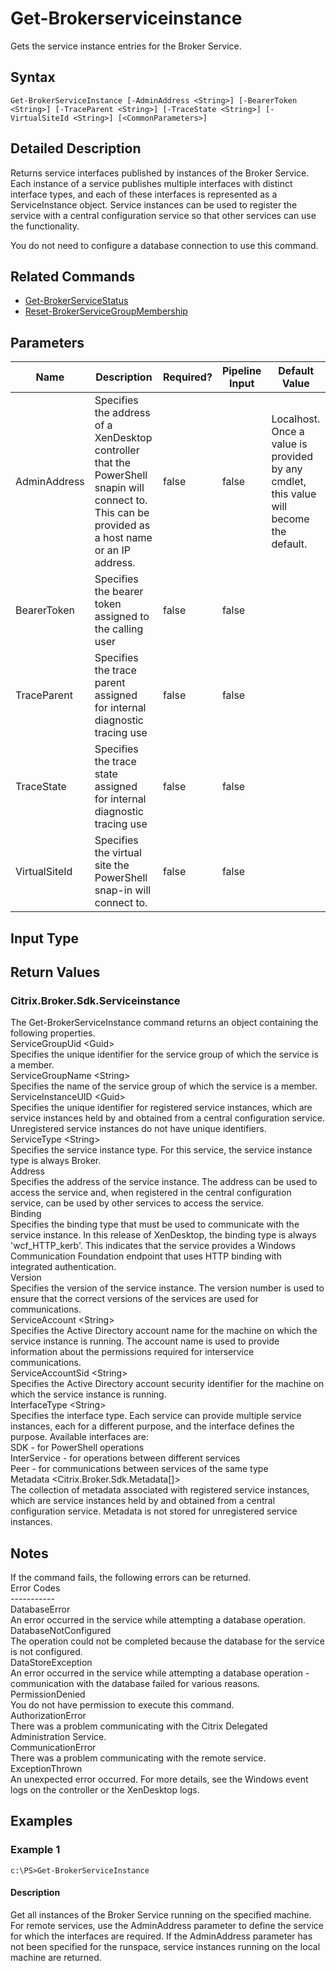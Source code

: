 ﻿
# Get-Brokerserviceinstance
Gets the service instance entries for the Broker Service.
## Syntax

```
Get-BrokerServiceInstance [-AdminAddress <String>] [-BearerToken <String>] [-TraceParent <String>] [-TraceState <String>] [-VirtualSiteId <String>] [<CommonParameters>]
```

## Detailed Description
Returns service interfaces published by instances of the Broker Service. Each instance of a service publishes multiple interfaces with distinct interface types, and each of these interfaces is represented as a ServiceInstance object. Service instances can be used to register the service with a central configuration service so that other services can use the functionality.

You do not need to configure a database connection to use this command.


## Related Commands

* [Get-BrokerServiceStatus](../Get-BrokerServiceStatus/)
* [Reset-BrokerServiceGroupMembership](../Reset-BrokerServiceGroupMembership/)
## Parameters
| Name   | Description | Required? | Pipeline Input | Default Value |
| --- | --- | --- | --- | --- |
| AdminAddress | Specifies the address of a XenDesktop controller that the PowerShell snapin will connect to. This can be provided as a host name or an IP address. | false | false | Localhost. Once a value is provided by any cmdlet, this value will become the default. |
| BearerToken | Specifies the bearer token assigned to the calling user | false | false |  |
| TraceParent | Specifies the trace parent assigned for internal diagnostic tracing use | false | false |  |
| TraceState | Specifies the trace state assigned for internal diagnostic tracing use | false | false |  |
| VirtualSiteId | Specifies the virtual site the PowerShell snap-in will connect to. | false | false |  |

## Input Type

### 

## Return Values

### Citrix.Broker.Sdk.Serviceinstance
The Get-BrokerServiceInstance command returns an object containing the following properties.  
ServiceGroupUid &lt;Guid&gt;  
    Specifies the unique identifier for the service group of which the service is a member.  
ServiceGroupName &lt;String&gt;  
    Specifies the name of the service group of which the service is a member.  
ServiceInstanceUID &lt;Guid&gt;  
    Specifies the unique identifier for registered service instances, which are service instances held by and obtained from a central configuration service.  Unregistered service instances do not have unique identifiers.  
ServiceType &lt;String&gt;  
    Specifies the service instance type.  For this service, the service instance type is always Broker.  
Address  
    Specifies the address of the service instance.  The address can be used to access the service and, when registered in the central configuration service, can be used by other services to access the service.  
Binding  
    Specifies the binding type that must be used to communicate with the service instance.  In this release of XenDesktop, the binding type is always 'wcf\_HTTP\_kerb'. This indicates that the service provides a Windows Communication Foundation endpoint that uses HTTP binding with integrated authentication.  
Version  
    Specifies the version of the service instance.  The version number is used to ensure that the correct versions of the services are used for communications.  
ServiceAccount &lt;String&gt;  
    Specifies the Active Directory account name for the machine on which the service instance is running.  The account name is used to provide information about the permissions required for interservice communications.  
ServiceAccountSid &lt;String&gt;  
    Specifies the Active Directory account security identifier for the machine on which the service instance is running.  
InterfaceType &lt;String&gt;  
    Specifies the interface type.  Each service can provide multiple service instances, each for a different purpose, and the interface defines the purpose.  Available interfaces are:  
        SDK - for PowerShell operations  
        InterService - for operations between different services  
        Peer - for communications between services of the same type  
Metadata &lt;Citrix.Broker.Sdk.Metadata\[\]&gt;  
     The collection of metadata associated with registered service instances, which are service instances held by and obtained from a central configuration service.  Metadata is not stored for unregistered service instances.
## Notes
If the command fails, the following errors can be returned.  
    Error Codes  
    -----------  
    DatabaseError  
        An error occurred in the service while attempting a database operation.  
    DatabaseNotConfigured  
        The operation could not be completed because the database for the service is not configured.  
    DataStoreException  
        An error occurred in the service while attempting a database operation - communication with the database failed for various reasons.  
    PermissionDenied  
        You do not have permission to execute this command.  
    AuthorizationError  
        There was a problem communicating with the Citrix Delegated Administration Service.  
    CommunicationError  
        There was a problem communicating with the remote service.  
    ExceptionThrown  
        An unexpected error occurred.  For more details, see the Windows event logs on the controller or the XenDesktop logs.
## Examples

### Example 1

```
c:\PS>Get-BrokerServiceInstance
```

#### Description
Get all instances of the Broker Service running on the specified machine.  For remote services, use the AdminAddress parameter to define the service for which the interfaces are required. If the AdminAddress parameter has not been specified for the runspace, service instances running on the local machine are returned.
